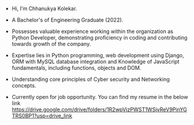 - Hi, I’m Chhanukya Kolekar.
- A Bachelor's of Engineering Graduate (2022).
- Possesses valuable experience working within the organization as Python Developer, demonstrating proficiency in coding and contributing towards growth of the company.

- Expertise 
lies in Python programming, web 
development using Django, ORM with 
MySQL database integration and Knowledge of JavaScript fundamentals, including functions, objects
and DOM.
- Understanding core principles of Cyber
security and Networking concepts.
- Currently open for job opportunity. You can find my resume in the below link https://drive.google.com/drive/folders/1R2wpVizPWST1WSjvReV9PinYGTRS0BP1?usp=drive_link


<!---
ChhanukyaKolekar/ChhanukyaKolekar is a ✨ special ✨ repository because its `README.md` (this file) appears on your GitHub profile.
You can click the Preview link to take a look at your changes.
--->
